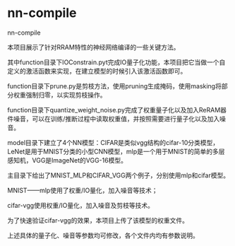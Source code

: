 # nn-compile
nn-compile

本项目展示了针对RRAM特性的神经网络编译的一些关键方法。

其中function目录下IOConstrain.pyt完成IO量子化功能，本项目把它当做一个自定义的激活函数来实现，在建立模型的时候引入该激活函数即可。

function目录下prune.py是剪枝方法，使用pruning生成掩码，使用masking将部分权重强制归零，以实现剪枝操作。

function目录下quantize_weight_noise.py完成了权重量子化以及加入ReRAM器件噪音，可以在训练/推断过程中读取权重值，并按照需要进行量子化以及加入噪音。

model目录下建立了4个NN模型：CIFAR是类似vgg结构的cifar-10分类模型，LeNet是用于MNIST分类的小型CNN模型，mlp是一个用于MNIST的简单的多层感知机，VGG是ImageNet的VGG-16模型。

主目录下给出了MNIST_MLP和CIFAR_VGG两个例子，分别使用mlp和cifar模型。

MNIST——mlp使用了权重/IO量化，加入噪音等技术；

cifar-vgg使用权重/IO量化，加入噪音及剪枝等技术。

为了快速验证cifar-vgg的效果，本项目上传了该模型的权重文件。

上述具体的量子化、噪音等参数均可修改，各个文件内均有参数说明。

